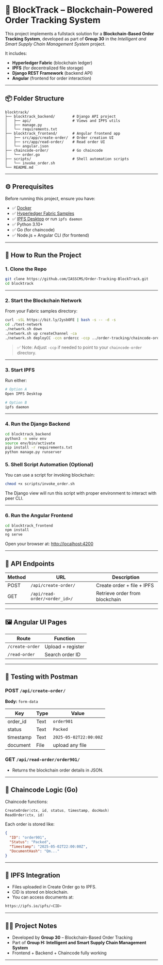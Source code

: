 # 🔗 BlockTrack – Blockchain-Powered Order Tracking System

This project implements a fullstack solution for a **Blockchain-Based Order Tracking System**, developed as part of **Group 30** in the *Intelligent and Smart Supply Chain Management System* project.

It includes:

* **Hyperledger Fabric** (blockchain ledger)
* **IPFS** (for decentralized file storage)
* **Django REST Framework** (backend API)
* **Angular** (frontend for order interaction)

---

## 📦 Folder Structure

```
blocktrack/
├── blocktrack_backend/        # Django API project
│   ├── api/                   # Views and IPFS utils
│   ├── manage.py
│   └── requirements.txt
├── blocktrack_frontend/       # Angular frontend app
│   ├── src/app/create-order/  # Order creation UI
│   ├── src/app/read-order/    # Read order UI
│   └── angular.json
├── chaincode-order/           # Go chaincode
│   └── order.go
├── scripts/                   # Shell automation scripts
│   └── invoke_order.sh
└── README.md
```

---

## ⚙️ Prerequisites

Before running this project, ensure you have:

* ✅ [Docker](https://www.docker.com/)
* ✅ [Hyperledger Fabric Samples](https://hyperledger-fabric.readthedocs.io/en/latest/test_network.html)
* ✅ [IPFS Desktop](https://docs.ipfs.tech/install/ipfs-desktop/) or run `ipfs daemon`
* ✅ Python 3.10+
* ✅ Go (for chaincode)
* ✅ Node.js + Angular CLI (for frontend)

---

## 🚀 How to Run the Project

### 1. Clone the Repo
```bash
git clone https://github.com/IASSCMS/Order-Tracking-BlockTrack.git
cd blocktrack
```

---

### 2. Start the Blockchain Network
From your Fabric samples directory:
```bash
curl -sSL https://bit.ly/2ysbOFE | bash -s -- -d -s
cd ./test-network
./network.sh down
./network.sh up createChannel -ca
./network.sh deployCC -ccn ordercc -ccp ../order-tracking/chaincode-order -ccl go
```

> ✅ Note: Adjust `-ccp` if needed to point to your `chaincode-order` directory.

---

### 3. Start IPFS
Run either:
```bash
# Option A
Open IPFS Desktop

# Option B
ipfs daemon
```

---

### 4. Run the Django Backend
```bash
cd blocktrack_backend
python3 -m venv env
source env/bin/activate
pip install -r requirements.txt
python manage.py runserver
```

### 5. Shell Script Automation (Optional)
You can use a script for invoking blockchain:
```bash
chmod +x scripts/invoke_order.sh
```
The Django view will run this script with proper environment to interact with peer CLI.

---

### 6. Run the Angular Frontend
```bash
cd blocktrack_frontend
npm install
ng serve
```
Open your browser at: [http://localhost:4200](http://localhost:4200)

---

## 🔌 API Endpoints

| Method | URL                           | Description                    |
|--------|-------------------------------|--------------------------------|
| POST   | `/api/create-order/`          | Create order + file + IPFS     |
| GET    | `/api/read-order/<order_id>/` | Retrieve order from blockchain |

---

## 🖼️ Angular UI Pages

| Route                  | Function           |
|------------------------|--------------------|
| `/create-order`        | Upload + register  |
| `/read-order`          | Search order ID    |

---

## 🧪 Testing with Postman

### POST `/api/create-order/`
**Body:** `form-data`

| Key       | Type | Value                  |
|-----------|------|------------------------|
| order_id  | Text | `order901`             |
| status    | Text | `Packed`               |
| timestamp | Text | `2025-05-02T22:00:00Z` |
| document  | File | upload any file        |

### GET `/api/read-order/order901/`
- Returns the blockchain order details in JSON.

---

## 🔧 Chaincode Logic (Go)

Chaincode functions:
```go
CreateOrder(ctx, id, status, timestamp, docHash)
ReadOrder(ctx, id)
```

Each order is stored like:
```json
{
  "ID": "order901",
  "Status": "Packed",
  "Timestamp": "2025-05-02T22:00:00Z",
  "DocumentHash": "Qm..."
}
```

---

## 📂 IPFS Integration
- Files uploaded in Create Order go to IPFS.
- CID is stored on blockchain.
- You can access documents at:
```bash
https://ipfs.io/ipfs/<CID>
```

---

## 👨‍💼 Project Notes

- Developed by **Group 30** – Blockchain-Based Order Tracking
- Part of **Group H: Intelligent and Smart Supply Chain Management System**
- Frontend + Backend + Chaincode fully working

---




